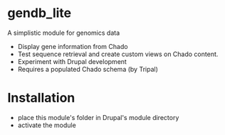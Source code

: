 # gendb_lite
A simplistic  module for genomics data

- Display gene information from Chado
- Test sequence retrieval and create custom views on Chado content.
- Experiment with Drupal development
- Requires a populated Chado schema (by Tripal)

# Installation

- place this module's folder in Drupal's module directory
- activate the module

